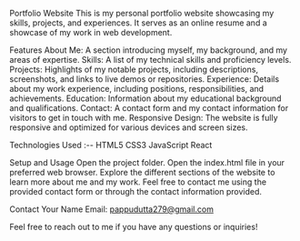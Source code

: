 Portfolio Website
This is my personal portfolio website showcasing my skills, projects, and experiences. It serves as an online resume and a showcase of my work in web development.

Features
About Me: A section introducing myself, my background, and my areas of expertise.
Skills: A list of my technical skills and proficiency levels.
Projects: Highlights of my notable projects, including descriptions, screenshots, and links to live demos or repositories.
Experience: Details about my work experience, including positions, responsibilities, and achievements.
Education: Information about my educational background and qualifications.
Contact: A contact form and my contact information for visitors to get in touch with me.
Responsive Design: The website is fully responsive and optimized for various devices and screen sizes.

Technologies Used :--
HTML5
CSS3
JavaScript
React

Setup and Usage
Open the project folder.
Open the index.html file in your preferred web browser.
Explore the different sections of the website to learn more about me and my work.
Feel free to contact me using the provided contact form or through the contact information provided.

Contact
Your Name
Email: pappudutta279@gmail.com
<!-- Website: 
LinkedIn: 
Twitter:  -->
Feel free to reach out to me if you have any questions or inquiries!
